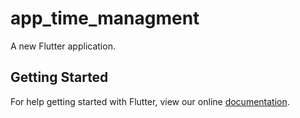 # app_time_managment

A new Flutter application.

## Getting Started

For help getting started with Flutter, view our online
[documentation](https://flutter.io/).

